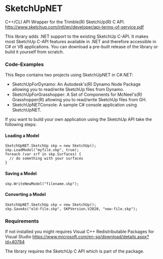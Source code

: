 # SketchUpNET

C++/CLI API Wrapper for the Trimble(R) SketchUp(R) C API.
http://www.sketchup.com/intl/en/developer/api-terms-of-service.pdf

This library adds .NET support to the existing SketchUp C-API. It makes most SketchUp C-API features available in .NET and therefore accessible in C# or VB applications. You can download a pre-built release of the library or build it yourself from scratch.

### Code-Examples

This Repo contains two projects using SketchUpNET in C#.NET:

- SketchUpForDynamo: An Autodesk's(R) Dynamo Node Package allowing you to read/write SketchUp files from Dynamo. 
- SketchUpForGrasshopper: A Set of Components for McNeel's(R) Grasshopper(R) allowing you to read/write SketchUp files from GH.
- SketchUpNETConsole: A sample C# console application using SketchUpNET.

If you want to build your own application using the SketchUp API take the following steps:

#### Loading a Model

```
SketchUpNET.SketchUp skp = new SketchUp();
skp.LoadModel("myfile.skp", true);
foreach (var srf in skp.Surfaces) {
  // do something with your surfaces
}
```

#### Saving a Model

```
skp.WriteNewModel("filename.skp");
```

#### Converting a Model

```
SketchUpNET.SketchUp skp = new SketchUp();
skp.SaveAs("old-file.skp", SKPVersion.V2020, "new-file.skp");
```



### Requirements

If not installed you might requires Visual C++ Redistributable Packages for Visual Studio 
https://www.microsoft.com/en-sg/download/details.aspx?id=40784

The library requires the SketchUp C API which is part of the package.
